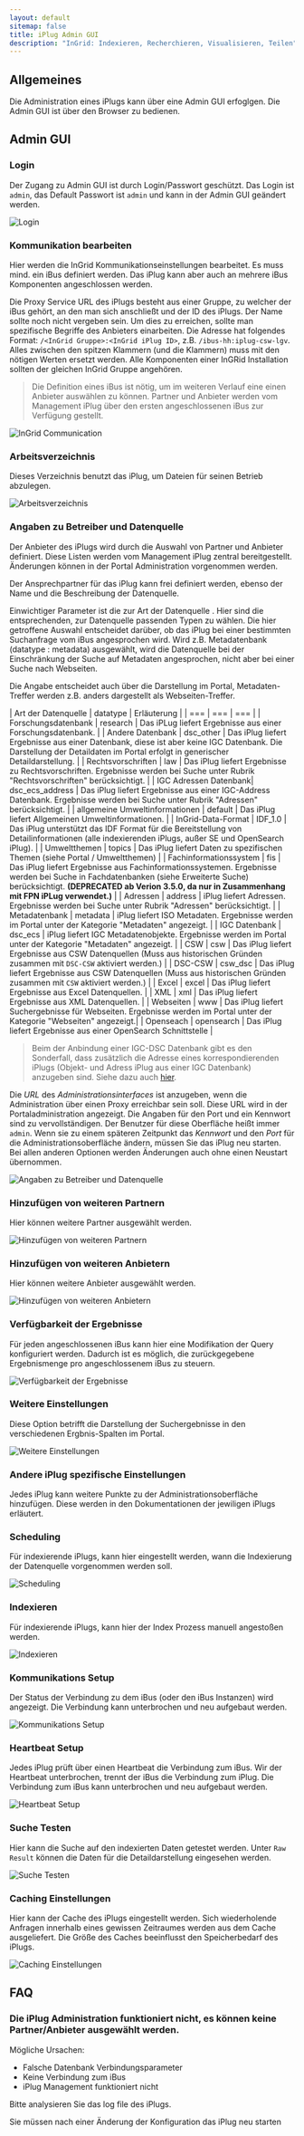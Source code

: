 ```yaml
---
layout: default
sitemap: false
title: iPlug Admin GUI
description: "InGrid: Indexieren, Recherchieren, Visualisieren, Teilen"
---
```


## Allgemeines

Die Administration eines iPlugs kann über eine Admin GUI erfoglgen. Die Admin GUI ist über den Browser zu bedienen.

## Admin GUI

### Login

Der Zugang zu Admin GUI ist durch Login/Passwort geschützt. Das Login ist `admin`, das Default Passwort ist `admin` und kann in der Admin GUI geändert werden.

![Login](../images/iplug_admin_gui_login.png "Login")

### Kommunikation bearbeiten

Hier werden die InGrid Kommunikationseinstellungen bearbeitet. Es muss mind. ein iBus definiert werden. Das iPlug kann aber auch an mehrere iBus Komponenten angeschlossen werden.

Die Proxy Service URL des iPlugs besteht aus einer Gruppe, zu welcher der iBus gehört, an den man sich anschließt und der ID des iPlugs. Der Name sollte noch nicht vergeben sein. Um dies zu erreichen, sollte man spezifische Begriffe des Anbieters einarbeiten. Die Adresse hat folgendes Format: `/<InGrid Gruppe>:<InGrid iPlug ID>`, z.B. `/ibus-hh:iplug-csw-lgv`. Alles zwischen den spitzen Klammern (und die Klammern) muss mit den nötigen Werten ersetzt werden. Alle Komponenten einer InGRid Installation sollten der gleichen InGrid Gruppe angehören.

> Die Definition eines iBus ist nötig, um im weiteren Verlauf eine einen Anbieter auswählen zu können. Partner und Anbieter werden vom Management iPlug über den ersten angeschlossenen iBus zur Verfügung gestellt.

![InGrid Communication](../images/iplug_admin_gui_communication.png "InGrid Communication")

### Arbeitsverzeichnis

Dieses Verzeichnis benutzt das iPlug, um Dateien für seinen Betrieb abzulegen.

![Arbeitsverzeichnis](../images/iplug_admin_gui_working_dir.png "Arbeitsverzeichnis")

### Angaben zu Betreiber und Datenquelle

Der Anbieter des iPlugs wird durch die Auswahl von Partner und Anbieter definiert. Diese Listen werden vom Management iPlug zentral bereitgestellt. Änderungen können in der Portal Administration vorgenommen werden.

Der Ansprechpartner für das iPlug kann frei definiert werden, ebenso der Name und die Beschreibung der Datenquelle.

Einwichtiger Parameter ist die zur Art der Datenquelle . Hier sind die entsprechenden, zur Datenquelle passenden Typen zu wählen. Die hier getroffene Auswahl entscheidet darüber, ob das iPlug bei einer bestimmten Suchanfrage vom iBus angesprochen wird. Wird z.B. Metadatenbank (datatype : metadata) ausgewählt, wird die Datenquelle bei der Einschränkung der Suche auf Metadaten angesprochen, nicht aber bei einer Suche nach Webseiten.

Die Angabe entscheidet auch über die Darstellung im Portal, Metadaten-Treffer werden z.B. anders dargestellt als Webseiten-Treffer.

| Art der Datenquelle | datatype | Erläuterung |
| === | === | === | 
| Forschungsdatenbank | research | Das iPLug liefert Ergebnisse aus einer Forschungsdatenbank. |
| Andere Datenbank | dsc_other | Das iPlug liefert Ergebnisse aus einer Datenbank, diese ist aber keine IGC Datenbank. Die Darstellung der Detaildaten im Portal erfolgt in generischer Detaildarstellung. |
| Rechtsvorschriften | law | Das iPlug liefert Ergebnisse zu Rechtsvorschriften. Ergebnisse werden bei Suche unter Rubrik "Rechtsvorschriften" berücksichtigt. |
| IGC Adressen Datenbank| dsc_ecs_address | Das iPlug liefert Ergebnisse aus einer IGC-Address Datenbank. Ergebnisse werden bei Suche unter Rubrik "Adressen" berücksichtigt. |
| allgemeine Umweltinformationen | default | Das iPlug liefert Allgemeinen Umweltinformationen. |
| InGrid-Data-Format | IDF_1.0 | Das iPlug unterstützt das IDF Format für die Bereitstellung von Detailinformationen (alle indexierenden iPlugs, außer SE und OpenSearch iPlug). |
| Umweltthemen | topics | Das iPlug liefert Daten zu spezifischen Themen (siehe Portal / Umweltthemen) |
| Fachinformationssystem | fis | Das iPlug liefert Ergebnisse aus Fachinformationssystemen. Ergebnisse werden bei Suche in Fachdatenbanken (siehe Erweiterte Suche) berücksichtigt. **(DEPRECATED ab Verion 3.5.0, da nur in Zusammenhang mit FPN iPLug verwendet.)** |
| Adressen | address | iPlug liefert Adressen. Ergebnisse werden bei Suche unter Rubrik "Adressen" berücksichtigt. |
| Metadatenbank | metadata | iPlug liefert ISO Metadaten. Ergebnisse werden im Portal unter der Kategorie "Metadaten" angezeigt. |
| IGC Datenbank | dsc_ecs | iPlug liefert IGC Metadatenobjekte. Ergebnisse werden im Portal unter der Kategorie "Metadaten" angezeigt. |
| CSW | csw | Das iPlug liefert Ergebnisse aus CSW Datenquellen (Muss aus historischen Gründen zusammen mit `DSC-CSW` aktiviert werden.) |
| DSC-CSW | csw_dsc | Das iPlug liefert Ergebnisse aus CSW Datenquellen  (Muss aus historischen Gründen zusammen mit `CSW` aktiviert werden.) |
| Excel | excel | Das iPlug liefert Ergebnisse aus Excel Datenquellen. |
| XML | xml | Das iPlug liefert Ergebnisse aus XML Datenquellen. |
| Webseiten | www | Das iPlug liefert Suchergebnisse für Webseiten. Ergebnisse werden im Portal unter der Kategorie "Webseiten" angezeigt.|
| Openseach | opensearch | Das iPlug liefert Ergebnisse aus einer OpenSearch Schnittstelle |


> Beim der Anbindung einer IGC-DSC Datenbank gibt es den Sonderfall, dass zusätzlich die Adresse eines korrespondierenden iPlugs (Objekt- und Adress iPlug aus einer IGC Datenbank) anzugeben sind. Siehe dazu auch [hier](iplug_dsc_scripted.html#sonderfall-ingrid-catalog-objekte-und-adressen).

Die *URL* des *Administrationsinterfaces* ist anzugeben, wenn die Administration über einen Proxy erreichbar sein soll. Diese URL wird in der Portaladministration angezeigt. Die Angaben für den Port und ein Kennwort sind zu vervollständigen. Der Benutzer für diese Oberfläche heißt immer `admin`. Wenn sie zu einem späteren Zeitpunkt das *Kennwort* und den *Port* für die Administrationsoberfläche ändern, müssen Sie das iPlug neu starten. Bei allen anderen Optionen werden Änderungen auch ohne einen Neustart übernommen.

![Angaben zu Betreiber und Datenquelle](../images/iplug_admin_gui_operator.png "Angaben zu Betreiber und Datenquelle")


### Hinzufügen von weiteren Partnern

Hier können weitere Partner ausgewählt werden.

![Hinzufügen von weiteren Partnern](../images/iplug_admin_gui_partner.png "Hinzufügen von weiteren Partnern")


### Hinzufügen von weiteren Anbietern

Hier können weitere Anbieter ausgewählt werden.

![Hinzufügen von weiteren Anbietern](../images/iplug_admin_gui_provider.png "Hinzufügen von weiteren Anbietern")

### Verfügbarkeit der Ergebnisse

Für jeden angeschlossenen iBus kann hier eine Modifikation der Query konfiguriert werden. Dadurch ist es möglich, die zurückgegebene Ergebnismenge pro angeschlossenem iBus zu steuern.

![Verfügbarkeit der Ergebnisse](../images/iplug_admin_gui_result_availabilitiy.png "Verfügbarkeit der Ergebnisse")

### Weitere Einstellungen

Diese Option betrifft die Darstellung der Suchergebnisse in den verschiedenen Ergbnis-Spalten im Portal.

![Weitere Einstellungen](../images/iplug_admin_gui_misc.png "Weitere Einstellungen")

### Andere iPlug spezifische Einstellungen

Jedes iPlug kann weitere Punkte zu der Administrationsoberfläche hinzufügen. Diese werden in den Dokumentationen der jewiligen iPlugs erläutert.

### Scheduling

Für indexierende iPlugs, kann hier eingestellt werden, wann die Indexierung der Datenquelle vorgenommen werden soll.

![Scheduling](../images/iplug_admin_gui_scheduling.png "Scheduling")

### Indexieren

Für indexierende iPlugs, kann hier der Index Prozess manuell angestoßen werden.

![Indexieren](../images/iplug_admin_gui_index.png "Indexieren")

### Kommunikations Setup

Der Status der Verbindung zu dem iBus (oder den iBus Instanzen) wird angezeigt. Die Verbindung kann unterbrochen und neu aufgebaut werden.

![Kommunikations Setup](../images/iplug_admin_gui_communication_control.png "Kommunikations Setup")

### Heartbeat Setup

Jedes iPlug prüft über einen Heartbeat die Verbindung zum iBus. Wir der Heartbeat unterbrochen, trennt der iBus die Verbindung zum iPlug. Die Verbindung zum iBus kann unterbrochen und neu aufgebaut werden.

![Heartbeat Setup](../images/iplug_admin_gui_heartbeat_control.png "Heartbeat Setup")

### Suche Testen

Hier kann die Suche auf den indexierten Daten getestet werden. Unter `Raw Result` können die Daten für die Detaildarstellung eingesehen werden.

![Suche Testen](../images/iplug_admin_gui_search.png "Suche Testen")

### Caching Einstellungen

Hier kann der Cache des iPlugs eingestellt werden. Sich wiederholende Anfragen innerhalb eines gewissen Zeitraumes werden aus dem Cache ausgeliefert. Die Größe des Caches beeinflusst den Speicherbedarf des iPlugs.

![Caching Einstellungen](../images/iplug_admin_gui_cache.png "Caching Einstellungen")



## FAQ



### Die iPlug Administration funktioniert nicht, es können keine Partner/Anbieter ausgewählt werden.


Mögliche Ursachen:

* Falsche Datenbank Verbindungsparameter 
* Keine Verbindung zum iBus
* iPlug Management funktioniert nicht

Bitte analysieren Sie das log file des iPlugs.

Sie müssen nach einer Änderung der Konfiguration das iPlug neu starten

